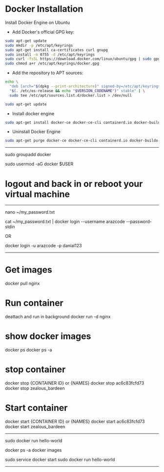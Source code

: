 # Docker Installation

Install Docker Engine on Ubuntu
- Add Docker's official GPG key:

```bash
sudo apt-get update
sudo mkdir -p /etc/apt/keyrings
sudo apt-get install ca-certificates curl gnupg
sudo install -m 0755 -d /etc/apt/keyrings
sudo curl -fsSL https://download.docker.com/linux/ubuntu/gpg | sudo gpg --dearmor --yes -o /etc/apt/keyrings/docker.gpg
sudo chmod a+r /etc/apt/keyrings/docker.gpg
```
- Add the repository to APT sources:
```bash
echo \
  "deb [arch="$(dpkg --print-architecture)" signed-by=/etc/apt/keyrings/docker.gpg] https://download.docker.com/linux/ubuntu \
  "$(. /etc/os-release && echo "$VERSION_CODENAME")" stable" | \
  sudo tee /etc/apt/sources.list.d/docker.list > /dev/null

sudo apt-get update
```

- Install docker engine
```bash
sudo apt-get install docker-ce docker-ce-cli containerd.io docker-buildx-plugin docker-compose-plugin
```

- Uninstall Docker Engine
```bash
sudo apt-get purge docker-ce docker-ce-cli containerd.io docker-buildx-plugin docker-compose-plugin docker-ce-rootless-extras
```

-----------------------------------------

sudo groupadd docker

sudo usermod -aG docker $USER


# logout and back in or reboot your virtual machine



-----------------------------------------

nano ~/my_password.txt

cat ~/my_password.txt | docker login --username arazcode --password-stdin

OR

docker login -u arazcode -p danial123




-----------------------------------------

# Get images
docker pull nginx

# Run container
deattach and run in background
docker run -d nginx

# show docker images
docker ps
docker ps -a

# stop container

docker stop {CONTAINER ID} or {NAMES}
docker stop ac6c83fcfd73
docker stop zealous_bardeen

# Start container

docker start {CONTAINER ID} or {NAMES}
docker start ac6c83fcfd73
docker start zealous_bardeen








-----------------------------------------




sudo docker run hello-world

docker ps -a
docker images



sudo service docker start
sudo docker run hello-world





-------------------------------

